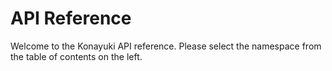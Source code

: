 # API Reference

Welcome to the Konayuki API reference. Please select the namespace from the table of contents on the left.
